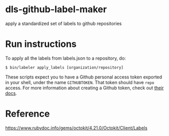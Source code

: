 # dls-github-label-maker
apply a standardized set of labels to github repositories

# Run instructions
To apply all the labels from labels.json to a repository, do:

`$ bin/labeler apply_labels [organization/repository]`

These scripts expect you to have a Github personal access token exported in your shell, under the name `GITHUBTOKEN`. That token should have `repo` access. For more information about creating a Github token, check out [their docs](https://help.github.com/articles/creating-a-personal-access-token-for-the-command-line/).

# Reference
https://www.rubydoc.info/gems/octokit/4.21.0/Octokit/Client/Labels
